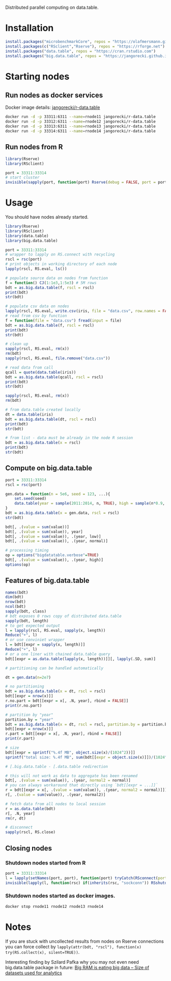 Distributed parallel computing on data.table.  

# Installation

```r
install.packages("microbenchmarkCore", repos = "https://olafmersmann.github.io/drat")
install.packages(c("RSclient","Rserve"), repos = "https://rforge.net")
install.packages("data.table", repos = "https://cran.rstudio.com")
install.packages("big.data.table", repos = "https://jangorecki.github.io/big.data.table")
```

# Starting nodes

## Run nodes as docker services

Docker image details: [jangorecki/r-data.table](https://hub.docker.com/r/jangorecki/r-data.table)

```sh
docker run -d -p 33311:6311 --name=rnode11 jangorecki/r-data.table
docker run -d -p 33312:6311 --name=rnode12 jangorecki/r-data.table
docker run -d -p 33313:6311 --name=rnode13 jangorecki/r-data.table
docker run -d -p 33314:6311 --name=rnode14 jangorecki/r-data.table
```

## Run nodes from R

```r
library(Rserve)
library(RSclient)

port = 33311:33314
# start cluster
invisible(sapply(port, function(port) Rserve(debug = FALSE, port = port, args = c("--no-save"))))
```

# Usage

You should have nodes already started.

```r
library(Rserve)
library(RSclient)
library(data.table)
library(big.data.table)

port = 33311:33314
# wrapper to lapply on RS.connect with recycling
rscl = rsc(port)
# print objects in working directory of each node
lapply(rscl, RS.eval, ls())

# populate source data on nodes from function
f = function() CJ(1:1e3,1:5e3) # 5M rows
bdt = as.big.data.table(f, rscl = rscl)
print(bdt)
str(bdt)

# populate csv data on nodes
lapply(rscl, RS.eval, write.csv(iris, file = "data.csv", row.names = FALSE))
# read from csv by function
f = function(file = "data.csv") fread(input = file)
bdt = as.big.data.table(f, rscl = rscl)
print(bdt)
str(bdt)

# clean up
sapply(rscl, RS.eval, rm(x))
rm(bdt)
sapply(rscl, RS.eval, file.remove("data.csv"))

# read data from call
qcall = quote(data.table(iris))
bdt = as.big.data.table(qcall, rscl = rscl)
print(bdt)
str(bdt)

sapply(rscl, RS.eval, rm(x))
rm(bdt)

# from data.table created locally
dt = data.table(iris)
bdt = as.big.data.table(dt, rscl = rscl)
print(bdt)
str(bdt)

# from list - data must be already in the node R session
bdt = as.big.data.table(x = rscl)
print(bdt)
str(bdt)
```

## Compute on big.data.table

```r
port = 33311:33314
rscl = rsc(port)

gen.data = function(n = 5e6, seed = 123, ...){
    set.seed(seed)
    data.table(year = sample(2011:2014, n, TRUE), high = sample(n*0.9, n, TRUE), normal = sample(n*0.1, n, TRUE), low = sample(letters, n, TRUE), value = rnorm(n))
}
bdt = as.big.data.table(x = gen.data, rscl = rscl)
str(bdt)

bdt[, .(value = sum(value))]
bdt[, .(value = sum(value)), year]
bdt[, .(value = sum(value)), .(year, low)]
bdt[, .(value = sum(value)), .(year, normal)]

# processing timing
op = options("bigdatatable.verbose"=TRUE)
bdt[, .(value = sum(value)), .(year, high)]
options(op)
```

## Features of big.data.table

```r
names(bdt)
dim(bdt)
nrow(bdt)
ncol(bdt)
sapply(bdt, class)
# bdt exposes 0 rows copy of distributed data.table
sapply(bdt, length)
# to get expected output
l = lapply(rscl, RS.eval, sapply(x, length))
Reduce("+", l)
# or use conviniet wrapper
l = bdt[[expr = sapply(x, length)]]
Reduce("+", l)
# or a one liner with chained data.table query
bdt[[expr = as.data.table(lapply(x, length))]][, lapply(.SD, sum)]

# partitioning can be handled automatically

dt = gen.data(n=2e7)

# no partitioning
bdt = as.big.data.table(x = dt, rscl = rscl)
bdt[[expr = nrow(x)]]
r.no.part = bdt[[expr = x[, .N, year], rbind = FALSE]]
print(r.no.part)

# partition by "year"
partition.by = "year"
bdt = as.big.data.table(x = dt, rscl = rscl, partition.by = partition.by)
bdt[[expr = nrow(x)]]
r.part = bdt[[expr = x[, .N, year], rbind = FALSE]]
print(r.part)

# size
bdt[[expr = sprintf("%.4f MB", object.size(x)/(1024^2))]]
sprintf("total size: %.4f MB", sum(bdt[[expr = object.size(x)]])/(1024^2))

# [.big.data.table - [.data.table redirection

# this will not work as data to aggregate has been renamed
bdt[, .(value = sum(value)), .(year, normal2 = normal)]
# you can always workaround that directly using `bdt[[expr = ...]]`
r = bdt[[expr = x[, .(value = sum(value)), .(year, normal2 = normal)]]]
r[, .(value = sum(value)), .(year, normal2)]

# fetch data from all nodes to local session
r = as.data.table(bdt)
r[, .N, year]
rm(r, dt)

# disconnect
sapply(rscl, RS.close)
```

## Closing nodes

### Shutdown nodes started from R

```r
port = 33311:33314
l = lapply(setNames(port, port), function(port) tryCatch(RSconnect(port = port), error = function(e) e, warning = function(w) w))
invisible(lapply(l, function(rsc) if(inherits(rsc, "sockconn")) RSshutdown(rsc)))
```

### Shutdown nodes started as docker images.

```sh
docker stop rnode11 rnode12 rnode13 rnode14
```

# Notes

If you are stuck with uncollected results from nodes on Rserve connections you can force collect by `lapply(attr(bdt, "rscl"), function(x) try(RS.collect(x), silent=TRUE))`.  
  
Interesting finding by Szilard Pafka why you may not even need big.data.table package in future: [Big RAM is eating big data – Size of datasets used for analytics](http://datascience.la/big-ram-is-eating-big-data-size-of-datasets-used-for-analytics/)  
